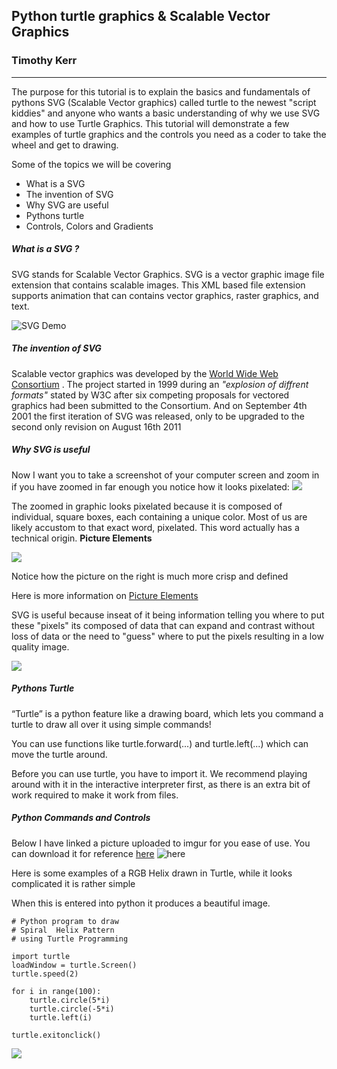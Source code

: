 ## Python turtle graphics & Scalable Vector Graphics
### Timothy Kerr
____

The purpose for this tutorial is to explain the basics and fundamentals of pythons
SVG (Scalable Vector graphics) called turtle to the newest "script kiddies" and anyone who
wants a basic understanding of why we use SVG and how to use Turtle Graphics. This tutorial will demonstrate a few
examples of turtle graphics and the controls you need as a coder to take the wheel
and get to drawing.

Some of the topics we will be covering
+ What is a SVG
+ The invention of SVG
+ Why SVG are useful
+ Pythons turtle
+ Controls, Colors and Gradients


##### What is a SVG ?
SVG stands for Scalable Vector Graphics. SVG is a vector graphic image file extension that
contains scalable images. This XML based file extension supports animation that
can contains vector graphics, raster graphics, and text.

![SVG Demo](https://cdn-images-1.medium.com/max/1600/1*7oUycpD-hOk8lJtirFo7mw.gif)



##### The invention of SVG
Scalable vector graphics was developed by the
 [World Wide Web Consortium](https://en.wikipedia.org/wiki/World_Wide_Web_Consortium)
. The project started in 1999 during an *"explosion of diffrent formats"* stated by W3C
 after six competing proposals for vectored graphics had been
submitted to the Consortium. And on September 4th 2001 the first iteration of SVG
was released, only to be upgraded to the second only revision on August 16th 2011


##### Why SVG is useful
Now I want you to take a screenshot of your computer screen and zoom in
if you have zoomed in far enough you notice how it looks pixelated:
![](https://cdn-images-1.medium.com/max/1600/1*KmNgIE8zhdLqznfnAuEW0w.png)

The zoomed in graphic looks pixelated because it is composed of individual,
square boxes, each containing a unique color.
Most of us are likely accustom to that exact word, pixelated.
This word actually has a technical origin. **Picture Elements**

![](https://upload.wikimedia.org/wikipedia/commons/thumb/6/6b/Bitmap_VS_SVG.svg/300px-Bitmap_VS_SVG.svg.png)

Notice how the picture on the right is much more crisp and defined

Here is more information on [Picture Elements](https://en.wikipedia.org/wiki/Pixel)

SVG is useful because inseat of it being information telling you where to put these "pixels"
its composed of data that can expand and contrast without loss of data or the need to "guess"
where to put the pixels resulting in a low quality image.

![](https://engage-site-cms.s3.amazonaws.com/production/engage-interactive/cms/processed/1703c6b49e9f141c43dbef1922edf8e5.gif)

##### Pythons Turtle
“Turtle” is a python feature like a drawing board, which lets you command a turtle to draw all over it using simple commands!

You can use functions like turtle.forward(...) and turtle.left(...) which can move the turtle around.

Before you can use turtle, you have to import it. We recommend playing around
 with it in the interactive interpreter first, as there is an extra bit of work required to make it work from files.


##### Python Commands and Controls
Below I have linked a picture uploaded to imgur for you ease of use.
You can download it for reference [here](https://i.imgur.com/x2JzESd.png?1)
![here](https://i.imgur.com/x2JzESd.png?1)


Here is some examples of a RGB Helix drawn in Turtle, while it looks complicated it
is rather simple

When this is entered into python it produces a beautiful image.

````
# Python program to draw
# Spiral  Helix Pattern
# using Turtle Programming

import turtle
loadWindow = turtle.Screen()
turtle.speed(2)

for i in range(100):
    turtle.circle(5*i)
    turtle.circle(-5*i)
    turtle.left(i)

turtle.exitonclick()
````
![](https://cdncontribute.geeksforgeeks.org/wp-content/uploads/tttttttttttttttttt5-1024x349.jpg)
